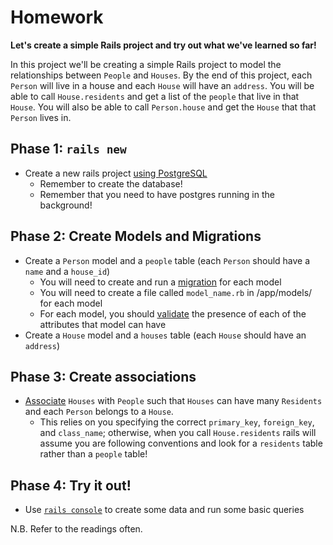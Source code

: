 # Homework

**Let's create a simple Rails project and try out what we've learned so far!**

In this project we'll be creating a simple Rails project to model the relationships between `People` and `Houses`. By the end of this project, each `Person` will live in a house and each `House` will have an `address`. You will be able to call `House.residents` and get a list of the `people` that live in that `House`. You will also be able to call `Person.house` and get the `House` that that `Person` lives in.

## Phase 1: `rails new`
* Create a new rails project [using PostgreSQL][rails-with-pg-reading]
  + Remember to create the database!
  + Remember that you need to have postgres running in the background!

## Phase 2: Create Models and Migrations
* Create a `Person` model and a `people` table (each `Person` should have a `name` and a `house_id`)
  + You will need to create and run a [migration][migrations-reading] for each model
  + You will need to create a file called `model_name.rb` in /app/models/ for each model
  + For each model, you should [validate][validations-reading] the presence of each of the attributes that model can have
* Create a `House` model and a `houses` table (each `House` should have an `address`)

## Phase 3: Create associations
* [Associate][associations-reading] `Houses` with `People` such that `Houses` can have many `Residents` and each `Person` belongs to a `House`.
  + This relies on you specifying the correct `primary_key`, `foreign_key`, and `class_name`; otherwise, when you call `House.residents` rails will assume you are following conventions and look for a `residents` table rather than a `people` table!

## Phase 4: Try it out!
* Use [`rails console`][orm-reading] to create some data and run some basic queries

N.B. Refer to the readings often.

[rails-with-pg-reading]: ../../readings/first-rails-project.md
[migrations-reading]: ../../readings/migrations.md
[validations-reading]: ../../readings/validations.md
[associations-reading]: ../../readings/belongs-to-has-many.md
[orm-reading]: ../../readings/orm.md

